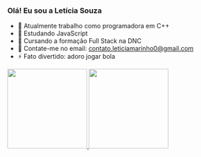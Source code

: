 ### Olá! Eu sou a Letícia Souza

- 🔭 Atualmente trabalho como programadora em C++
- 🌱 Estudando JavaScript
- 👯 Cursando a formação Full Stack na DNC
- 💬 Contate-me no email: contato.leticiamarinho0@gmail.com
- ⚡ Fato divertido: adoro jogar bola

<div>
  <a href ="https://github.com/LetiSouza18">
  <img height="180cm" src="https://github-readme-stats.vercel.app/api?username=LetiSouza18&show_icons=true&theme=cobalt&include_all_commits=true&count_pivate=true"/>
  <img height="180cm" src="https://github-readme-stats.vercel.app/api/top-langs/?username=LetiSouza18&layout=compact&langs_count=16&theme=radical"/>
</div>
